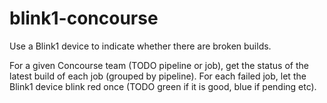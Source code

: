 # blink1-concourse

Use a Blink1 device to indicate whether there are broken builds.

For a given Concourse team (TODO pipeline or job), get the status of the latest build of each job (grouped by pipeline). For each failed job, let the Blink1 device blink red once (TODO green if it is good, blue if pending etc).
